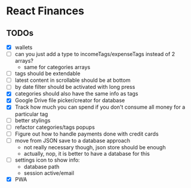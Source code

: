 # React Finances

## TODOs

- [x] wallets
- [ ] can you just add a type to incomeTags/expenseTags instead of 2 arrays?
  - same for categories arrays
- [ ] tags should be extendable
- [ ] latest content in scrollable should be at bottom
- [ ] by date filter should be activated with long press
- [x] categories should also have the same info as tags
- [x] Google Drive file picker/creator for database
- [x] Track how much you can spend if you don't consume all money for a particular tag
- [ ] better stylings
- [ ] refactor categories/tags popups
- [ ] Figure out how to handle payments done with credit cards
- [ ] move from JSON save to a database approach
  - not really necessary though, json store should be enough
  - actually, nop, it is better to have a database for this
- [ ] settings icon to show info:
  - database path
  - session active/email
- [x] PWA
